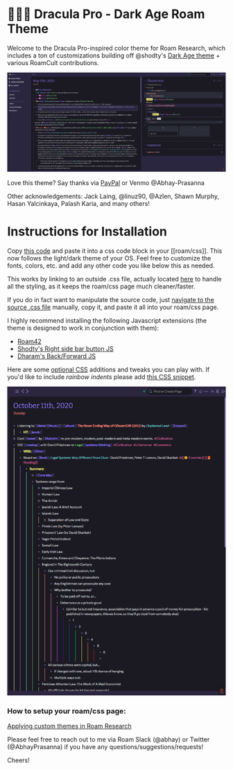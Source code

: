 ﻿# 🧛🏿‍♂️ Dracula Pro - Dark Age Roam Theme

Welcome to the Dracula Pro-inspired color theme for Roam Research, which includes a ton of customizations building off @shodty's  [Dark Age theme](https://github.com/shodty/) + various RoamCult contributions.

![](Dracula%20Pro%20-%20Screenshot.png)

Love this theme? Say thanks via [PayPal](https://www.paypal.me/abhayprasanna) or Venmo @Abhay-Prasanna

Other acknowledgements: Jack Laing, @linuz90, @Azlen, Shawn Murphy, Hasan Yalcinkaya, Palash Karia, and many others!

# Instructions for Installation

Copy [this code](http://abhayprasanna.github.io/dark-age-dracula.css) and paste it into a css code block in your [[roam/css]].
This now follows the light/dark theme of your OS.
Feel free to customize the fonts, colors, etc. and add any other code you like below this as needed.

This works by linking to an outside .css file, actually located [here](https://abhayprasanna.github.io/better-dark-age.css) to handle all the styling, as it keeps the roam/css page much cleaner/faster.

If you do in fact want to manipulate the source code, just [navigate to the source .css file](https://abhayprasanna.github.io/better-dark-age.css) manually, copy it, and paste it all into your roam/css page.

I highly recommend installing the following Javascript extensions (the theme is designed to work in conjunction with them):
* [Roam42](http://roam42.com/)
* [Shodty's Right side bar button JS](https://gist.github.com/shodty/e4f718108b401a830b272da62ba6cfc3)
* [Dharam's Back/Forward JS](https://gist.github.com/dkapila/2155820441d19708948767d4bf85a444)

Here are some [optional CSS](https://github.com/abhayprasanna/abhayprasanna.github.io/blob/master/optional.css) additions and tweaks you can play with.
If you'd like to include *rainbow indents* please add [this CSS snippet](https://github.com/abhayprasanna/abhayprasanna.github.io/blob/master/rainbow-indent.css).

![](rainbow-indent.png)

### How to setup your roam/css page:

[Applying custom themes in Roam Research](https://www.youtube.com/watch?v=UY-sAC2eGyI)

Please feel free to reach out to me via Roam Slack (@abhay) or Twitter (@AbhayPrasanna) if you have any questions/suggestions/requests!

Cheers!
